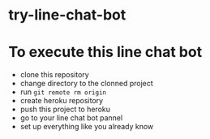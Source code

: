 # try-line-chat-bot

# To execute this line chat bot

- clone this repository
- change directory to the clonned project
- run `git remote rm origin`
- create heroku repository
- push this project to heroku
- go to your line chat bot pannel
- set up everything like you already know
